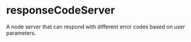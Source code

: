 # responseCodeServer
A node server that can respond with different error codes based on user parameters.
